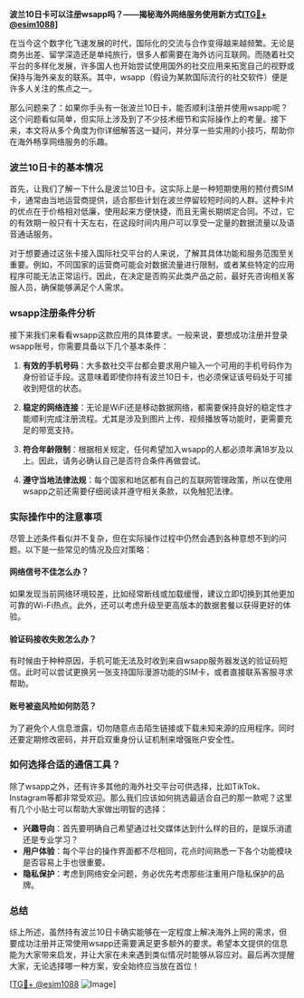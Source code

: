 **波兰10日卡可以注册wsapp吗？——揭秘海外网络服务使用新方式[[TG💪+ @esim1088](https://t.me/s/esim1088)]**

在当今这个数字化飞速发展的时代，国际化的交流与合作变得越来越频繁。无论是商务出差、留学深造还是单纯旅行，很多人都需要在海外访问互联网。而随着社交平台的多样化发展，许多国人也开始尝试使用国外的社交应用来拓宽自己的视野或保持与海外亲友的联系。其中，wsapp（假设为某款国际流行的社交软件）便是许多人关注的焦点之一。

那么问题来了：如果你手头有一张波兰10日卡，能否顺利注册并使用wsapp呢？这个问题看似简单，但实际上涉及到了不少技术细节和实际操作上的考量。接下来，本文将从多个角度为你详细解答这一疑问，并分享一些实用的小技巧，帮助你在海外畅享网络服务的乐趣。

### 波兰10日卡的基本情况

首先，让我们了解一下什么是波兰10日卡。这实际上是一种短期使用的预付费SIM卡，通常由当地运营商提供，适合那些计划在波兰停留较短时间的人群。这种卡片的优点在于价格相对低廉，使用起来方便快捷，而且无需长期绑定合同。不过，它的有效期一般只有十天左右，在这段时间内用户可以享受一定量的数据流量以及语音通话服务。

对于想要通过这张卡接入国际社交平台的人来说，了解其具体功能和服务范围至关重要。例如，不同国家的运营商可能会对数据流量进行限制，或者某些特定的应用程序可能无法正常运行。因此，在决定是否购买此类产品之前，最好先咨询相关客服人员，确保能够满足个人需求。

### wsapp注册条件分析

接下来我们来看看wsapp这款应用的具体要求。一般来说，要想成功注册并登录wsapp账号，你需要具备以下几个基本条件：

1. **有效的手机号码**：大多数社交平台都会要求用户输入一个可用的手机号码作为身份验证手段。这意味着即使你持有波兰10日卡，也必须保证该号码处于可接收到短信的状态。
   
2. **稳定的网络连接**：无论是WiFi还是移动数据网络，都需要保持良好的稳定性才能顺利完成注册流程。尤其是涉及到图片上传、视频播放等功能时，更需要充足的带宽支持。

3. **符合年龄限制**：根据相关规定，任何希望加入wsapp的人都必须年满18岁及以上。因此，请务必确认自己是否符合条件再做尝试。

4. **遵守当地法律法规**：每个国家和地区都有自己的互联网管理政策，所以在使用wsapp之前还需要仔细阅读并遵守相关条款，以免触犯法律。

### 实际操作中的注意事项

尽管上述条件看似并不复杂，但在实际操作过程中仍然会遇到各种意想不到的问题。以下是一些常见的情况及应对策略：

#### 网络信号不佳怎么办？

如果发现当前网络环境较差，比如经常断线或加载缓慢，建议立即切换到其他更加可靠的Wi-Fi热点。此外，还可以考虑升级至更高版本的数据套餐以获得更好的体验。

#### 验证码接收失败怎么办？

有时候由于种种原因，手机可能无法及时收到来自wsapp服务器发送的验证码短信。此时可以尝试更换另一张支持国际漫游功能的SIM卡，或者直接联系客服寻求帮助。

#### 账号被盗风险如何防范？

为了避免个人信息泄露，切勿随意点击陌生链接或下载未知来源的应用程序。同时还要定期修改密码，并开启双重身份认证机制来增强账户安全性。

### 如何选择合适的通信工具？

除了wsapp之外，还有许多其他的海外社交平台可供选择，比如TikTok、Instagram等都非常受欢迎。那么我们应该如何挑选最适合自己的那一款呢？这里有几个小贴士可以帮助大家做出明智的选择：

- **兴趣导向**：首先要明确自己希望通过社交媒体达到什么样的目的，是娱乐消遣还是专业学习？
- **用户体验**：每个平台的操作界面都不尽相同，花点时间熟悉一下各个功能模块是否容易上手也很重要。
- **隐私保护**：考虑到网络安全问题，务必优先考虑那些注重用户隐私保护的品牌。

### 总结

综上所述，虽然持有波兰10日卡确实能够在一定程度上解决海外上网的需求，但要成功注册并正常使用wsapp还需要满足更多额外的要求。希望本文提供的信息能为大家带来启发，并让大家在未来遇到类似情况时能够从容应对。最后再次提醒大家，无论选择哪一种方案，安全始终应当放在首位！

[[TG💪+ @esim1088](https://t.me/s/esim1088) ![Image](https://i.postimg.cc/4NQfJmqS/Snipaste-2025-05-13-00-14-12.png)]